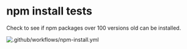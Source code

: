 # npm install tests

Check to see if npm packages over 100 versions old can be installed.

![.github/workflows/npm-install.yml](https://github.com/jcansdale-test/npm-load/workflows/.github/workflows/npm-install.yml/badge.svg)
